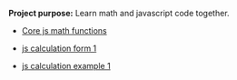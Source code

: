 __Project purpose:__ Learn math and javascript code together.

- [Core js math functions](https://jahoward11.github.com/edutech/calcjs/ref-mathjs.html)

- [js calculation form 1](https://jahoward11.github.com/edutech/calcjs/calcjs-form1.html)

- [js calculation example 1](https://jahoward11.github.com/edutech/calcjs/calcjs-eg1.html)
